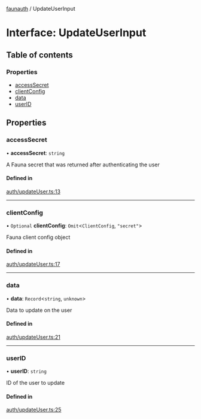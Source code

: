 [faunauth](../index.md) / UpdateUserInput

# Interface: UpdateUserInput

## Table of contents

### Properties

- [accessSecret](UpdateUserInput.md#accesssecret)
- [clientConfig](UpdateUserInput.md#clientconfig)
- [data](UpdateUserInput.md#data)
- [userID](UpdateUserInput.md#userid)

## Properties

### accessSecret

• **accessSecret**: `string`

A Fauna secret that was returned after authenticating the user

#### Defined in

[auth/updateUser.ts:13](https://github.com/alexnitta/faunauth/blob/4737095/src/auth/updateUser.ts#L13)

___

### clientConfig

• `Optional` **clientConfig**: `Omit`<`ClientConfig`, ``"secret"``\>

Fauna client config object

#### Defined in

[auth/updateUser.ts:17](https://github.com/alexnitta/faunauth/blob/4737095/src/auth/updateUser.ts#L17)

___

### data

• **data**: `Record`<`string`, `unknown`\>

Data to update on the user

#### Defined in

[auth/updateUser.ts:21](https://github.com/alexnitta/faunauth/blob/4737095/src/auth/updateUser.ts#L21)

___

### userID

• **userID**: `string`

ID of the user to update

#### Defined in

[auth/updateUser.ts:25](https://github.com/alexnitta/faunauth/blob/4737095/src/auth/updateUser.ts#L25)
